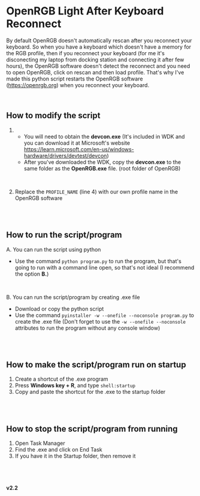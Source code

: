 # OpenRGB Light After Keyboard Reconnect
By default OpenRGB doesn't automatically rescan after you reconnect your keyboard. So when you have a keyboard which doesn't have a memory for the RGB profile, then if you reconnect your keyboard (for me it's disconecting my laptop from docking station and connecting it after few hours), the OpenRGB software doesn't detect the reconnect and you need to open OpenRGB, click on rescan and then load profile. That's why I've made this python script restarts the OpenRGB software (https://openrgb.org) when you reconnect your keyboard.

<br/>


## How to modify the script
1. - You will need to obtain the **devcon.exe** 
(It's included in WDK and you can download it at Microsoft's website https://learn.microsoft.com/en-us/windows-hardware/drivers/devtest/devcon) 
   - After you've downloaded the WDK, copy the **devcon.exe** to the same folder as the **OpenRGB.exe** file. (root folder of OpenRGB)
  
<br/>

2. Replace the `PROFILE_NAME` (line 4) with our own profile name in the OpenRGB software

<br/>
<br/>

## How to run the script/program
A. You can run the script using python 
  - Use the command `python program.py` to run the program, but that's going to run with a command line open, so that's not ideal (I recommend the option **B.**)

<br/>

B. You can run the script/program by creating .exe file
  - Download or copy the python script
  - Use the command `pyinstaller -w --onefile --noconsole program.py` to create the .exe file (Don't forget to use the `-w --onefile --noconsole` attributes to run the program without any console window)


<br/>
<br/>

## How to make the script/program run on startup
1. Create a shortcut of the .exe program
2. Press **Windows key + R**, and type `shell:startup`
3. Copy and paste the shortcut for the .exe to the startup folder

<br/>
<br/>

## How to stop the script/program from running
1. Open Task Manager
2. Find the .exe and click on End Task
3. If you have it in the Startup folder, then remove it

<br/>
<br/>

####  v2.2







